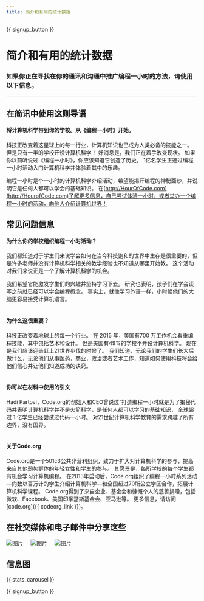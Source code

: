 ```yaml
---
title: 简介和有用的统计数据
---
```


<a id="blurb"></a>

{{ signup_button }}

# 简介和有用的统计数据

### 如果你正在寻找在你的通讯和沟通中推广编程一小时的方法，请使用以下信息。

* * *

## 在简讯中使用这则导语

#### 将计算机科学带到你的学校。从《编程一小时》开始。

科技正改变着这星球上的每一行业，计算机知识也已成为人类必备的技能之一。 但是只有一半的学校开设计算机科学！ 好消息是，我们正在着手改变现状。 如果你以前听说过《编程一小时》，你应该知道它创造了历史。 1亿名学生正通过编程一小时活动入门计算机科学并体验着其中的乐趣。

编程一小时是个一小时的计算机科学介绍活动，希望能揭开编程的神秘面纱，并说明它是任何人都可以学会的基础知识。 在[http://HourOfCode.com](http://HourofCode.com)了解更多信息，自己尝试体验一小时，或者举办一个编程一小时的活动，向他人介绍计算机世界！

## 常见问题信息

#### 为什么你的学校组织编程一小时活动？

我们都知道对于学生们来说学会如何在当今科技饱和的世界中生存是很重要的，但是许多老师并没有计算机科学相关的教学经验也不知道从哪里开始教。 这个活动对我们来说正是一个了解计算机科学的机会。

我们希望它能激发学生们的兴趣并坚持学习下去。 研究也表明，孩子们在学会读写之前就已经可以学会编程概念。 事实上，就像学习外语一样，小时候他们的大脑更容易接受计算机语言。 <br /> <br />

#### 为什么这很重要？

科技正改变着地球上的每一个行业。 在 2015 年，美国有700 万工作机会看重编程技能，其中包括艺术和设计。 但是美国有49%的学校不开设计算机科学。 现在是我们应该迎头赶上21世界步伐的时候了。 我们知道，无论我们的学生们长大后做什么，无论他们从事医药，商业，政治或者艺术工作，知道如何使用科技将会给他们信心并让他们知道成功的诀窍。 <br /> <br />

#### 你可以在材料中使用的引文

Hadi Partovi，Code.org的创始人和CEO曾说过“打造编程一小时就是为了揭秘代码并表明计算机科学并不是火箭科学，是任何人都可以学习的基础知识， 全球超过 1 亿学生已经尝试过代码一小时。 对21世纪计算机科学教育的需求跨越了所有边界，没有国界。 <br /> <br />

#### 关于Code.org

Code.org是一个501c3公共非营利组织，致力于扩大对计算机科学的参与，提高来自其他弱势群体的年轻女性和学生的参与。 其愿景是，每所学校的每个学生都有机会学习计算机编程。 在2013年启动后，Code.org组织了编程一小时系列活动—向数以百万计的学生介绍计算机科学—和全国超过70所公立学区合作，拓展计算机科学课程。 Code.org得到了来自企业、基金会和慷慨个人的慈善捐赠，包括微软、Facebook、美国印孚瑟斯基金会、亚马逊等。 更多信息，请访问[code.org]({{ codeorg_link }})。

## 在社交媒体和电子邮件中分享这些

[![图片](/images/social-media/fit-250/social-1.png)](/images/social-media/social-1.png)&nbsp;&nbsp;&nbsp;&nbsp; [![图片](/images/social-media/fit-250/social-2.png)](/images/social-media/social-2.png)&nbsp;&nbsp;&nbsp;&nbsp; [![图片](/images/social-media/fit-250/social-3.png)](/images/social-media/social-3.png)&nbsp;&nbsp;&nbsp;&nbsp;

<a id="infographics"></a>

## 信息图

{{ stats_carousel }}

{{ signup_button }}